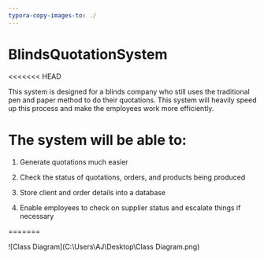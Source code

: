 ```yaml
---
typora-copy-images-to: ./
---
```


# BlindsQuotationSystem
<<<<<<< HEAD

This system is designed for a blinds company who still uses the traditional pen and paper method to do their quotations. This system will heavily speed up this process and make the employees work more efficiently.

# The system will be able to:

1) Generate quotations much easier

2) Check the status of quotations, orders, and products being produced

3) Store client and order details into a database

4) Enable employees to check on supplier status and escalate things if necessary 


=======

![Class Diagram](C:\Users\AJ\Desktop\Class Diagram.png)